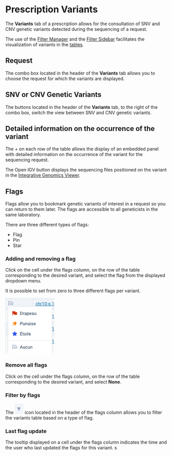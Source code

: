 # **Prescription Variants**

The **Variants** tab of a prescription allows for the consultation of SNV and CNV genetic variants detected during the sequencing of a request.

The use of the [Filter Manager](/qlin_genetic/_filter_manager/filter_manager.md) and the [Filter Sidebar](/qlin_genetic/filter_panel/filter_panel.md) facilitates the visualization of variants in the [tables](/qlin_genetic/tables/tables.md).

## Request

The combo box located in the header of the **Variants** tab allows you to choose the request for which the variants are displayed.

## SNV or CNV Genetic Variants

The buttons located in the header of the **Variants** tab, to the right of the combo box, switch the view between SNV and CNV genetic variants.

## Detailed information on the occurrence of the variant

The + on each row of the table allows the display of an embedded panel with detailed information on the occurrence of the variant for the sequencing request.

The Open IGV button displays the sequencing files positioned on the variant in the [Integrative Genomics Viewer](https://igv.org/).

## Flags

Flags allow you to bookmark genetic variants of interest in a request so you can return to them later. The flags are accessible to all geneticists in the same laboratory.

There are three different types of flags:

- Flag
- Pin
- Star

### Adding and removing a flag

Click on the cell under the flags column, on the row of the table corresponding to the desired variant, and select the flag from the displayed dropdown menu.

It is possible to set from zero to three different flags per variant.

![menu drapeau](flags_menu.png)

### Remove all flags

Click on the cell under the flags column, on the row of the table corresponding to the desired variant, and select **None**.

### Filter by flags

The ![filter](flags_filter.png) icon located in the header of the flags column allows you to filter the variants table based on a type of flag.

### Last flag update

The tooltip displayed on a cell under the flags column indicates the time and the user who last updated the flags for this variant.
s